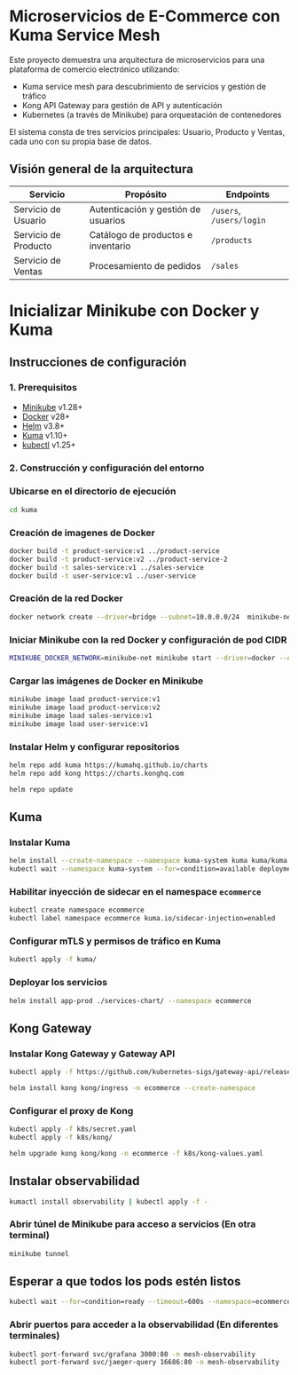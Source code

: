 # Microservicios de E-Commerce con Kuma Service Mesh

Este proyecto demuestra una arquitectura de microservicios para una plataforma de comercio electrónico utilizando:
- Kuma service mesh para descubrimiento de servicios y gestión de tráfico
- Kong API Gateway para gestión de API y autenticación
- Kubernetes (a través de Minikube) para orquestación de contenedores

El sistema consta de tres servicios principales: Usuario, Producto y Ventas, cada uno con su propia base de datos.

## Visión general de la arquitectura

| Servicio | Propósito | Endpoints |
|----------|-----------|-----------|
| Servicio de Usuario | Autenticación y gestión de usuarios | `/users`, `/users/login` |
| Servicio de Producto | Catálogo de productos e inventario | `/products` |
| Servicio de Ventas | Procesamiento de pedidos | `/sales` |

# Inicializar Minikube con Docker y Kuma

## Instrucciones de configuración

### 1. Prerequisitos
- [Minikube](https://minikube.sigs.k8s.io/docs/start/) v1.28+
- [Docker](https://docs.docker.com/get-docker/) v28+
- [Helm](https://helm.sh/docs/intro/install/) v3.8+
- [Kuma](https://kuma.io/docs/2.10.x/introduction/install/) v1.10+
- [kubectl](https://kubernetes.io/docs/tasks/tools/) v1.25+

### 2. Construcción y configuración del entorno
### Ubicarse en el directorio de ejecución
```bash
cd kuma
```

### Creación de imagenes de Docker
```bash
docker build -t product-service:v1 ../product-service
docker build -t product-service:v2 ../product-service-2
docker build -t sales-service:v1 ../sales-service
docker build -t user-service:v1 ../user-service
```

### Creación de la red Docker
```bash
docker network create --driver=bridge --subnet=10.0.0.0/24  minikube-net
```

### Iniciar Minikube con la red Docker y configuración de pod CIDR
```bash
MINIKUBE_DOCKER_NETWORK=minikube-net minikube start --driver=docker --extra-config=kubelet.pod-cidr=192.168.0.0/24
```

### Cargar las imágenes de Docker en Minikube
```bash
minikube image load product-service:v1
minikube image load product-service:v2
minikube image load sales-service:v1
minikube image load user-service:v1
```

### Instalar Helm y configurar repositorios
```bash
helm repo add kuma https://kumahq.github.io/charts
helm repo add kong https://charts.konghq.com

helm repo update
```

## Kuma

### Instalar Kuma
```bash
helm install --create-namespace --namespace kuma-system kuma kuma/kuma
kubectl wait --namespace kuma-system --for=condition=available deployment/kuma-control-plane --timeout=600s
```

### Habilitar inyección de sidecar en el namespace `ecommerce`
```bash
kubectl create namespace ecommerce
kubectl label namespace ecommerce kuma.io/sidecar-injection=enabled
```


### Configurar mTLS y permisos de tráfico en Kuma
```bash
kubectl apply -f kuma/
```

### Deployar los servicios
```bash
helm install app-prod ./services-chart/ --namespace ecommerce
```

## Kong Gateway

### Instalar Kong Gateway y Gateway API
```bash
kubectl apply -f https://github.com/kubernetes-sigs/gateway-api/releases/download/v1.1.0/standard-install.yaml --namespace ecommerce

helm install kong kong/ingress -n ecommerce --create-namespace
```

### Configurar el proxy de Kong
```bash
kubectl apply -f k8s/secret.yaml
kubectl apply -f k8s/kong/

helm upgrade kong kong/kong -n ecommerce -f k8s/kong-values.yaml
```

## Instalar observabilidad
```bash
kumactl install observability | kubectl apply -f -
```

### Abrir túnel de Minikube para acceso a servicios (En otra terminal)
```bash
minikube tunnel
```

## Esperar a que todos los pods estén listos
```bash
kubectl wait --for=condition=ready --timeout=600s --namespace=ecommerce pods --all
```

### Abrir puertos para acceder a la observabilidad (En diferentes terminales)
```bash
kubectl port-forward svc/grafana 3000:80 -n mesh-observability
kubectl port-forward svc/jaeger-query 16686:80 -n mesh-observability
```

